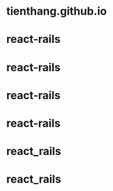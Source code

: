 # tienthang.github.io
# react-rails
# react-rails
# react-rails
# react-rails
# react_rails
# react_rails
